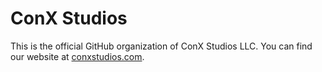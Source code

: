 # ConX Studios
This is the official GitHub organization of ConX Studios LLC.
You can find our website at [conxstudios.com](https://www.conxstudios.com/).
